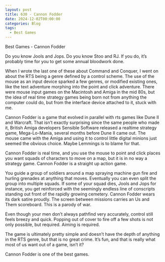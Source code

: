 ```yaml
---
layout: post
title: 630 - Cannon Fodder
date: 2024-12-02T00:00:00
categories: Blog
tags:
  - Best Games
---
```

Best Games - Cannon Fodder

Do you know Jools and Jops. Do you know Stoo and RJ. If you do, it’s probably time for you to get some annual bloodwork done.

When I wrote the last one of these about Command and Conquer, I went on about the RTS being a genre defined by a control scheme. The use of the mouse as an input device sparked a few genres, or modified existing ones, like the text adventure morphing into the point and click adventure. There were mouse input games on the Macintosh and Amiga in the mid 80s, but the idea of real time strategy games being born not from anything the computer could do, but from the interface device attached to it, stuck with me.

Cannon Fodder is a game that evolved in parallel with rts games like Dune II and Warcraft. That isn’t exactly surprising since the same people who made it, British Amiga developers Sensible Software released a realtime strategy game, Mega-Lo-Mania, several months before Dune II came out. The mouse came with the Amiga and using it to control little digital minions just seemed the obvious choice. Maybe Lemmings is to blame for that.

Cannon Fodder is real time, and you use the mouse to point and click places you want squads of characters to move on a map, but it is in no way a strategy game. Cannon Fodder is a straight up action game.

You guide a group of soldiers around a map spraying machine gun fire and hurling grenades at anything that moves. Eventually you can even split the group into multiple squads. If some of your squad dies, Jools and Jops for instance, you get reinforced with the seemingly endless line of conscripts standing out front of the rapidly growing cemetery. Cannon Fodder wears its dark satire proudly. The screen between missions carries an Us and Them scoreboard. This is a parody of war.

Even though your men don’t always pathfind very accurately, control still feels breezy and quick. Popping out of cover to fire off a few shots is not only possible, but required. Aiming is required. 

The game is ultimately pretty simple and doesn’t have the depth of anything in the RTS genre, but that is no great crime. It’s fun, and that is really what most of us want out of a game, isn’t it?

Cannon Fodder is one of the best games.
